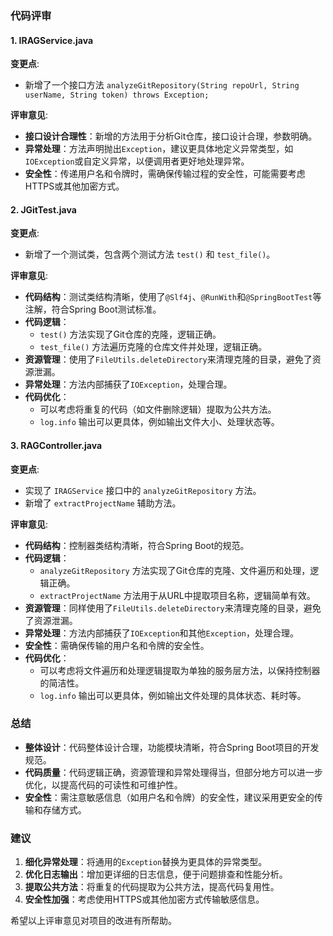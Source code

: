 ### 代码评审

#### 1. IRAGService.java
**变更点**:
- 新增了一个接口方法 `analyzeGitRepository(String repoUrl, String userName, String token) throws Exception;`

**评审意见**:
- **接口设计合理性**：新增的方法用于分析Git仓库，接口设计合理，参数明确。
- **异常处理**：方法声明抛出`Exception`，建议更具体地定义异常类型，如`IOException`或自定义异常，以便调用者更好地处理异常。
- **安全性**：传递用户名和令牌时，需确保传输过程的安全性，可能需要考虑HTTPS或其他加密方式。

#### 2. JGitTest.java
**变更点**:
- 新增了一个测试类，包含两个测试方法 `test()` 和 `test_file()`。

**评审意见**:
- **代码结构**：测试类结构清晰，使用了`@Slf4j`、`@RunWith`和`@SpringBootTest`等注解，符合Spring Boot测试标准。
- **代码逻辑**：
  - `test()` 方法实现了Git仓库的克隆，逻辑正确。
  - `test_file()` 方法遍历克隆的仓库文件并处理，逻辑正确。
- **资源管理**：使用了`FileUtils.deleteDirectory`来清理克隆的目录，避免了资源泄漏。
- **异常处理**：方法内部捕获了`IOException`，处理合理。
- **代码优化**：
  - 可以考虑将重复的代码（如文件删除逻辑）提取为公共方法。
  - `log.info` 输出可以更具体，例如输出文件大小、处理状态等。

#### 3. RAGController.java
**变更点**:
- 实现了 `IRAGService` 接口中的 `analyzeGitRepository` 方法。
- 新增了 `extractProjectName` 辅助方法。

**评审意见**:
- **代码结构**：控制器类结构清晰，符合Spring Boot的规范。
- **代码逻辑**：
  - `analyzeGitRepository` 方法实现了Git仓库的克隆、文件遍历和处理，逻辑正确。
  - `extractProjectName` 方法用于从URL中提取项目名称，逻辑简单有效。
- **资源管理**：同样使用了`FileUtils.deleteDirectory`来清理克隆的目录，避免了资源泄漏。
- **异常处理**：方法内部捕获了`IOException`和其他`Exception`，处理合理。
- **安全性**：需确保传输的用户名和令牌的安全性。
- **代码优化**：
  - 可以考虑将文件遍历和处理逻辑提取为单独的服务层方法，以保持控制器的简洁性。
  - `log.info` 输出可以更具体，例如输出文件处理的具体状态、耗时等。

### 总结
- **整体设计**：代码整体设计合理，功能模块清晰，符合Spring Boot项目的开发规范。
- **代码质量**：代码逻辑正确，资源管理和异常处理得当，但部分地方可以进一步优化，以提高代码的可读性和可维护性。
- **安全性**：需注意敏感信息（如用户名和令牌）的安全性，建议采用更安全的传输和存储方式。

### 建议
1. **细化异常处理**：将通用的`Exception`替换为更具体的异常类型。
2. **优化日志输出**：增加更详细的日志信息，便于问题排查和性能分析。
3. **提取公共方法**：将重复的代码提取为公共方法，提高代码复用性。
4. **安全性加强**：考虑使用HTTPS或其他加密方式传输敏感信息。

希望以上评审意见对项目的改进有所帮助。